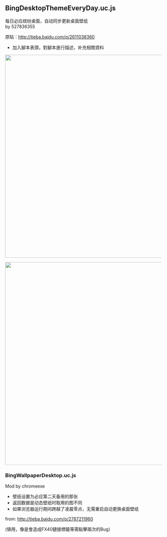 ## BingDesktopThemeEveryDay.uc.js
每日必应缤纷桌面，自动同步更新桌面壁纸<br/>
by 527836355

原貼：http://tieba.baidu.com/p/2611038360
- 加入腳本表頭，對腳本進行描述，补充相關資料

<p align="center"><img width="650" src="img/head.jpg"></p>

<p align="center"><img width="650" src="img/preview.jpg"></p>

### BingWallpaperDesktop.uc.js
Mod by chromeexe

- 壁纸设置为必应第二天备用的那张
- 返回数据是动态壁纸时取用的图不同
- 如果浏览器运行期间跨越了凌晨零点，无需重启自动更换桌面壁纸

from: http://tieba.baidu.com/p/2787211960

(愼用，像是會造成FX40鏈接標籤等需點擊兩次的Bug）